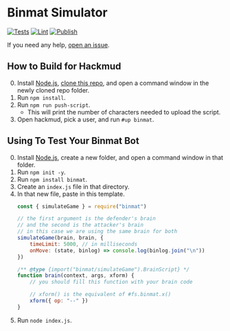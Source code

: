 # Binmat Simulator
[![Tests](https://github.com/samualtnorman/binmat/actions/workflows/tests.yml/badge.svg)](https://github.com/samualtnorman/binmat/actions/workflows/tests.yml)
[![Lint](https://github.com/samualtnorman/binmat/actions/workflows/lint.yml/badge.svg)](https://github.com/samualtnorman/binmat/actions/workflows/lint.yml)
[![Publish](https://github.com/samualtnorman/binmat/actions/workflows/publish.yml/badge.svg)](https://github.com/samualtnorman/binmat/actions/workflows/publish.yml)

If you need any help, [open an issue](https://github.com/samualtnorman/binmat/issues/new).

## How to Build for Hackmud

0. Install [Node.js](https://nodejs.org/en/), [clone this repo](https://docs.github.com/en/repositories/creating-and-managing-repositories/cloning-a-repository), and open a command window in the newly cloned repo folder.
1. Run `npm install`.
1. Run `npm run push-script`.
    - This will print the number of characters needed to upload the script.
1. Open hackmud, pick a user, and run `#up binmat`.

## Using To Test Your Binmat Bot

0. Install [Node.js](https://nodejs.org/en/), create a new folder, and open a command window in that folder.
1. Run `npm init -y`.
1. Run `npm install binmat`.
1. Create an `index.js` file in that directory.
1. In that new file, paste in this template.
    ```js
    const { simulateGame } = require("binmat")

    // the first argument is the defender's brain
    // and the second is the attacker's brain
    // in this case we are using the same brain for both
    simulateGame(brain, brain, {
        timeLimit: 5000, // in milliseconds
        onMove: (state, binlog) => console.log(binlog.join("\n"))
    })

    /** @type {import("binmat/simulateGame").BrainScript} */
    function brain(context, args, xform) {
        // you should fill this function with your brain code

        // xform() is the equivalent of #fs.binmat.x()
        xform({ op: "--" })
    }
    ```
1. Run `node index.js`.
